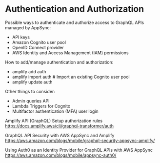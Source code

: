 Authentication and Authorization
================================

Possible ways to authenticate and authorize access to GraphQL APIs managed by AppSync:
- API keys
- Amazon Cognito user pool
- OpenID Connect provider
- AWS Identity and Access Management (IAM) permissions

How to add/manage authentication and authorization:
- amplify add auth
- amplify import auth # Import an existing Cognito user pool
- amplify update auth

Other things to consider:
- Admin queries API
- Lambda Triggers for Cognito
- Multifactor authentication (MFA) user login 

Amplify API (GraphQL) Setup authorization rules
https://docs.amplify.aws/cli/graphql-transformer/auth

GraphQL API Security with AWS AppSync and Amplify
https://aws.amazon.com/blogs/mobile/graphql-security-appsync-amplify/

Using Auth0 as an Identity Provider for GraphQL APIs with AWS AppSync
https://aws.amazon.com/blogs/mobile/appsync-auth0/